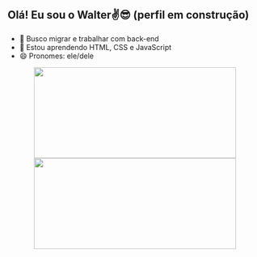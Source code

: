 ## Olá! Eu sou o Walter✌️😎 (perfil em construção)

- 🔭 Busco migrar e trabalhar com back-end
- 🌱 Estou aprendendo HTML, CSS e JavaScript
- 😄 Pronomes: ele/dele

<div align="center">
  <a href="https://github.com/walterfdepaula">
  <img height="180em" width="400" src="https://github-readme-stats.vercel.app/api?username=walterfdepaula&show_icons=true&theme=dark&include_all_commits=true&count_private=true"/>
  <img height="180em" width="400" src="https://github-readme-stats.vercel.app/api/top-langs/?username=walterfdepaula&layout=compact&langs_count=7&theme=dark"/>
</div>
